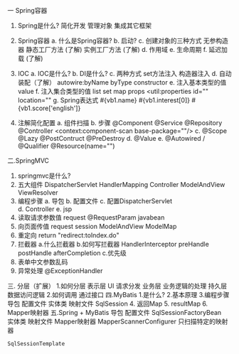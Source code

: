 一 Spring容器
1. Spring是什么?
	简化开发
	管理对象
	集成其它框架
2. Spring容器
	a. 什么是Spring容器?
	b. 启动?
	c. 创建对象的三种方式
		无参构造器 
		静态工厂方法  (了解)
		实例工厂方法  (了解)
	d. 作用域
	e. 生命周期
	f. 延迟加载 (了解)
3. IOC
	a. IOC是什么?
	b. DI是什么?
	c. 两种方式
		set方法注入
		构造器注入
	d. 自动装配（了解）
		autowire:byName byType constructor
	e. 注入基本类型的值
		value
	f. 注入集合类型的值
		list set map props
		<util:properties id="" location=""
	g. Spring表达式
		#{vb1.name} #{vb1.interest[0]} #{vb1.score['english']}

4. 注解简化配置
	a. 组件扫描
	b. 步骤
		@Component @Service  @Repository  @Controller
		<context:component-scan base-package=""/>
	c. @Scope @Lazy @PostContruct  @PreDestroy
	d. @Value
	e. @Autowired / @Qualifier   @Resource(name="")
	
二.SpringMVC
1. springmvc是什么?
2. 五大组件
	DispatcherServlet
	HandlerMapping
	Controller
	ModelAndView
	ViewResolver
3. 编程步骤
	a. 导包
	b. 配置文件
	c. 配置DispatcherServlet	
	d. Controller
	e. jsp
4. 读取请求参数值
	request  @RequestParam	javabean
5. 向页面传值
	request session ModelAndView ModelMap
6. 重定向
	return "redirect:toIndex.do"
7. 拦截器
	a.什么拦截器
	b.如何写拦截器
		HandlerInterceptor
		preHandle	postHandle afterCompletion
	c.优先级
8. 表单中文参数乱码
9. 异常处理
	@ExceptionHandler

三. 分层（扩展）
1.如何分层
	表示层 UI 请求分发
	业务层 业务逻辑的处理
	持久层 数据访问逻辑
2.如何调用
	通过接口
四.MyBatis
1.是什么?
2.基本原理
3.编程步骤
	导包
	配置文件
	实体类
	映射文件
	SqlSession
4. 返回Map
5. resultMap
6. Mapper映射器
五.Spring + MyBatis
	导包
	配置文件
		SqlSessionFactoryBean		
	实体类
	映射文件
	Mapper映射器
		MapperScannerConfigurer	
	只扫描特定的映射器
	
	SqlSessionTemplate	